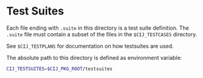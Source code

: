 # Test Suites

Each file ending with `.suite` in this directory is a test suite definition.
The `.suite` file must contain a subset of the files in the `$CIJ_TESTCASES`
directory.

See `$CIJ_TESTPLANS` for documentation on how testsuites are used.

The absolute path to this directory is defined as environment variable:

```bash
CIJ_TESTSUITES=$CIJ_PKG_ROOT/testsuites
```

